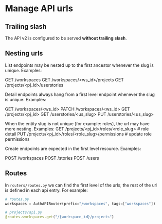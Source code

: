 # Manage API urls

## Trailing slash

The API v2 is configured to be served **without trailing slash**.

## Nesting urls

List endpoints may be nested up to the first ancestor whenever the slug is unique. Examples:

GET /workspaces
GET /workspaces/<ws_id>/projects
GET /projects/<pj_id>/userstories

Detail endpoints always hang from a first level endpoint whenever the slug is unique. Examples:

GET   /workspaces/<ws_id>
PATCH /workspaces/<ws_id>
GET   /projects/<pj_id>
GET   /userstories/<us_slug>
PUT   /userstories/<us_slug>

When the entity slug is not unique (for example: roles), the url may have more nesting. Examples:
GET   /projects/<pj_id>/roles/<role_slug>              # role detail
PUT   /projects/<pj_id>/roles/<role_slug>/permissions  # update role permissions

Create endpoints are expected in the first level resource. Examples:

POST /workspaces
POST /stories
POST /users

## Routes

In `routers/routes.py` we can find the first level of the urls; the rest of the url is defined in each api entry. For example:

```python
# routes.py
workspaces = AuthAPIRouter(prefix="/workspaces", tags=["workspaces"])

# projects/api.py
@routes.workspaces.get("/{workspace_id}/projects")
```
